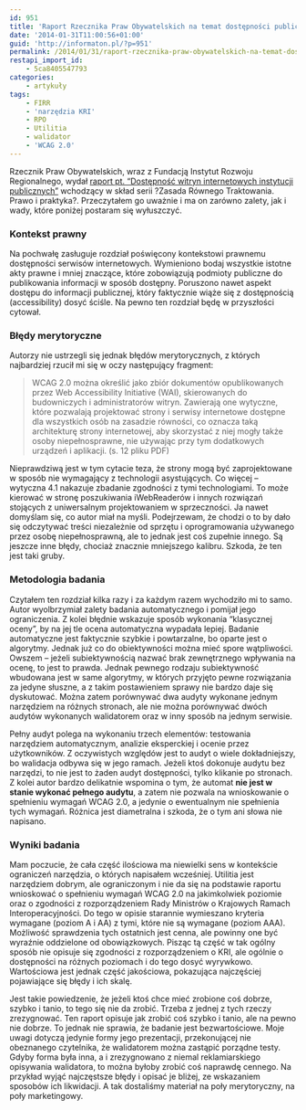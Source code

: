 ```yaml
---
id: 951
title: 'Raport Rzecznika Praw Obywatelskich na temat dostępności publicznych stron internetowych'
date: '2014-01-31T11:00:56+01:00'
guid: 'http://informaton.pl/?p=951'
permalink: /2014/01/31/raport-rzecznika-praw-obywatelskich-na-temat-dostepnosci-publicznych-stron-internetowych/
restapi_import_id:
    - 5ca8405547793
categories:
    - artykuły
tags:
    - FIRR
    - 'narzędzia KRI'
    - RPO
    - Utilitia
    - walidator
    - 'WCAG 2.0'
---
```


Rzecznik Praw Obywatelskich, wraz z Fundacją Instytut Rozwoju Regionalnego, wydał [raport pt. “Dostępność witryn internetowych instytucji publicznych”](http://www.brpo.gov.pl/sites/default/files/Biuletyn%20Rzecznika%20Praw%20Obywatelskich%202013%2C%20Nr%209%20%C5%B9r%C3%B3d%C5%82a.pdf) wchodzący w skład serii ?Zasada Równego Traktowania. Prawo i praktyka?. Przeczytałem go uważnie i ma on zarówno zalety, jak i wady, które poniżej postaram się wyłuszczyć.

### Kontekst prawny

Na pochwałę zasługuje rozdział poświęcony kontekstowi prawnemu dostępności serwisów internetowych. Wymieniono bodaj wszystkie istotne akty prawne i mniej znaczące, które zobowiązują podmioty publiczne do publikowania informacji w sposób dostępny. Poruszono nawet aspekt dostępu do informacji publicznej, który faktycznie wiąże się z dostępnością (accessibility) dosyć ściśle. Na pewno ten rozdział będę w przyszłości cytował.

### Błędy merytoryczne

Autorzy nie ustrzegli się jednak błędów merytorycznych, z których najbardziej rzucił mi się w oczy następujący fragment:

> WCAG 2.0 można określić jako zbiór dokumentów opublikowanych przez Web Accessibility Initiative (WAI), skierowanych do budowniczych i administratorów witryn. Zawierają one wytyczne, które pozwalają projektować strony i serwisy internetowe dostępne dla wszystkich osób na zasadzie równości, co oznacza taką architekturę strony internetowej, aby skorzystać z niej mogły także osoby niepełnosprawne, nie używając przy tym dodatkowych urządzeń i aplikacji. (s. 12 pliku PDF)

Nieprawdziwą jest w tym cytacie teza, że strony mogą być zaprojektowane w sposób nie wymagający z technologii asystujących. Co więcej – wytyczna 4.1 nakazuje zbadanie zgodności z tymi technologiami. To może kierować w stronę poszukiwania iWebReaderów i innych rozwiązań stojących z uniwersalnym projektowaniem w sprzeczności. Ja nawet domyślam się, co autor miał na myśli. Podejrzewam, że chodzi o to by dało się odczytywać treści niezależnie od sprzętu i oprogramowania używanego przez osobę niepełnosprawną, ale to jednak jest coś zupełnie innego. Są jeszcze inne błędy, chociaż znacznie mniejszego kalibru. Szkoda, że ten jest taki gruby.

### Metodologia badania

Czytałem ten rozdział kilka razy i za każdym razem wychodziło mi to samo. Autor wyolbrzymiał zalety badania automatycznego i pomijał jego ograniczenia. Z kolei błędnie wskazuje sposób wykonania “klasycznej oceny”, by na jej tle ocena automatyczna wypadała lepiej. Badanie automatyczne jest faktycznie szybkie i powtarzalne, bo oparte jest o algorytmy. Jednak już co do obiektywności można mieć spore wątpliwości. Owszem – jeżeli subiektywnością nazwać brak zewnętrznego wpływania na ocenę, to jest to prawda. Jednak pewnego rodzaju subiektywność wbudowana jest w same algorytmy, w których przyjęto pewne rozwiązania za jedyne słuszne, a z takim postawieniem sprawy nie bardzo daje się dyskutować. Można zatem porównywać dwa audyty wykonane jednym narzędziem na różnych stronach, ale nie można porównywać dwóch audytów wykonanych walidatorem oraz w inny sposób na jednym serwisie.

Pełny audyt polega na wykonaniu trzech elementów: testowania narzędziem automatycznym, analizie eksperckiej i ocenie przez użytkowników. Z oczywistych względów jest to audyt o wiele dokładniejszy, bo walidacja odbywa się w jego ramach. Jeżeli ktoś dokonuje audytu bez narzędzi, to nie jest to żaden audyt dostępności, tylko klikanie po stronach. Z kolei autor bardzo delikatnie wspomina o tym, że automat **nie jest w stanie wykonać pełnego audytu**, a zatem nie pozwala na wnioskowanie o spełnieniu wymagań WCAG 2.0, a jedynie o ewentualnym nie spełnienia tych wymagań. Różnica jest diametralna i szkoda, że o tym ani słowa nie napisano.

### Wyniki badania

Mam poczucie, że cała część ilościowa ma niewielki sens w kontekście ograniczeń narzędzia, o których napisałem wcześniej. Utilitia jest narzędziem dobrym, ale ograniczonym i nie da się na podstawie raportu wnioskować o spełnieniu wymagań WCAG 2.0 na jakimkolwiek poziomie oraz o zgodności z rozporządzeniem Rady Ministrów o Krajowych Ramach Interoperacyjności. Do tego w opisie starannie wymieszano kryteria wymagane (poziom A i AA) z tymi, które nie są wymagane (poziom AAA). Możliwość sprawdzenia tych ostatnich jest cenna, ale powinny one być wyraźnie oddzielone od obowiązkowych. Pisząc tą część w tak ogólny sposób nie opisuje się zgodności z rozporządzeniem o KRI, ale ogólnie o dostępności na różnych poziomach i do tego dosyć wyrywkowo. Wartościowa jest jednak część jakościowa, pokazująca najczęściej pojawiające się błędy i ich skalę.

Jest takie powiedzenie, że jeżeli ktoś chce mieć zrobione coś dobrze, szybko i tanio, to tego się nie da zrobić. Trzeba z jednej z tych rzeczy zrezygnować. Ten raport opisuje jak zrobić coś szybko i tanio, ale na pewno nie dobrze. To jednak nie sprawia, że badanie jest bezwartościowe. Moje uwagi dotyczą jedynie formy jego prezentacji, przekonującej nie obeznanego czytelnika, że walidatorem można zastąpić porządne testy. Gdyby forma była inna, a i zrezygnowano z niemal reklamiarskiego opisywania walidatora, to można byłoby zrobić coś naprawdę cennego. Na przykład wyjąć najczęstsze błędy i opisać je bliżej, ze wskazaniem sposobów ich likwidacji. A tak dostaliśmy materiał na poły merytoryczny, na poły marketingowy.
